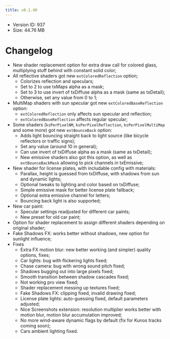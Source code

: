 ```yaml
---
title: v0.1.40
---
```


*   Version ID: 937
*   Size: 44.76 MB

# Changelog

*   New shader replacement option for extra draw call for colored glass, multiplying stuff behind with constant solid color;
*   All reflective shaders got new `extColoredReflection` option;
    *   Colorizes reflection and speculars;
    *   Set to 2 to use txMaps alpha as a mask;
    *   Set to 3 to use invert of txDiffuse alpha as a mask (same as txDetail);
    *   Otherwise, set any value from 0 to 1;
*   MultiMap shaders with sun specular got new `extColoredBaseReflection` option:
    *   `extColoredReflection` only affects sun specular and reflection;
    *   `extColoredBaseReflection` affects regular specular;
*   Some shaders (`ksPerPixelNM`, `ksPerPixelReflection`, `ksPerPixelMultiMap` and some more) got new `extBounceBack` option:
    *   Adds light bouncing straight back to light source (like bicycle reflectors or traffic signs);
    *   Set any value (around 10 in general);
    *   Can use invert of txDiffuse alpha as a mask (same as txDetail);
    *   New emissive shaders also got this option, as well as `extBounceBackMask` allowing to pick channels in txEmissive;
*   New shader for license plates, with includable config with materials:
    *   Parallax, height is guessed from txDiffuse, with shadows from sun and dynamic lights;
    *   Optional tweaks to lighting and color based on txDiffuse;
    *   Simple emissive mask for better license plate fallback;
    *   Optional extra emissive channel for letters;
    *   Bouncing back light is also supported;
*   New car paint:
    *   Specular settings readjusted for different car paints;
    *   New preset for old car paint;
*   Option for shader replacement to assign different shaders depending on original shader;
*   Fake Shadows FX: works better without shadows, new option for sunlight influence;
*   Fixes
    *   Extra FX motion blur: new better working (and simpler) quality options, fixes;
    *   Car lights: bug with flickering lights fixed;
    *   Chase camera: bug with wrong sound pitch fixed;
    *   Shadows bugging out into large pixels fixed;
    *   Smooth transition between shadow cascades fixed;
    *   Not working pro view fixed;
    *   Shader replacement messing up textures fixed;
    *   Fake Shadows FX: clipping fixed, invalid drawing fixed;
    *   License plate lights: auto-guessing fixed, default parameters adjusted;
    *   Nice Screenshots extension: resolution multiplier works better with motion blur, motion blur accumulation improved;
    *   No more wind-aware dynamic flags by default (fix for Kunos tracks coming soon);
    *   Cars ambient lighting fixed.
